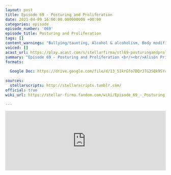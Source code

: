 ```yaml
---
layout: post
title: Episode 69 - Posturing and Proliferation
date: 2021-04-09 16:00:00.000000000 +00:00
categories: episode
episode_number: '069'
episode_title: Posturing and Proliferation
tags: []
content_warnings: "Bullying/taunting, Alcohol & alcoholism, Body modification, Threats of violence, Panicking, Discussion of: decapitation & dismemberment, depression, Mentions of: food, body horror, fire, war, guns, blood, self-injury, SFX: gagging, water sounds, fire"
voiced: []
acast_url: https://play.acast.com/s/stellarfirma/stl69-posturingandproliferation
summary: "Episode 69 - Posturing and Proliferation <br/><br/>Alisón Prince-Bruleé of the Intergalactic Coalition of Toaster Repair Excellence Acknowledgement Board is receiving a huge number of submissions, due to the ambiguous classification of what is and is not a toaster. They need help either with narrowing the definition or with improving the systems that deal with the submissions. <br/><br/>Management Consultants’ advice: tumble your head, drawings of toasters, cut off your won arm, hidden threats, toaster disarmament, mutually assured confusion."
formats:
  
  Google Doc: https://drive.google.com/file/d/13_51krGfo7BQrJTG3SQk9SYcJVDvbBZn/view
  
sources:
  stellarscripts: http://stellarscripts.tumblr.com/
official: true
wiki_url: https://stellar-firma.fandom.com/wiki/Episode_69_-_Posturing_and_Proliferation

---
```


<iframe title="Embed Player" width="100%" height="188px" src="https://embed.acast.com/9b621e90-6416-4c18-8fa7-f032c46c6f74/a556dcd2-e3ba-4a76-8ef3-f70616520522" scrolling="no" frameBorder="0" style="border:none;overflow:hidden;"></iframe>
